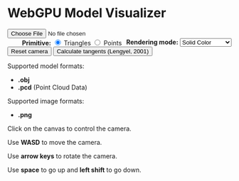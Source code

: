 # WebGPU Model Visualizer

<script src="pako.js"></script>
<script src="model_visualizer.js" defer></script>
<p id="webgpuCheck"></p>
<p id="webgpuFPS"></p>
<p id="webgpuModelInformation"></p>
<p id="webgpuTextureInformation"></p>
<center>
	<canvas id="webgpuCanvas" width="980" height="550"></canvas>
</center>
<div>
	<input id="webgpuFile" type="file" accept=".obj,.pcd,.png">
	<div style="float: right;">
		<div style="float: left; margin-right: 10px;">
			<b>Primitive:</b>
			<input type="radio" name="webgpuPrimitive" id="triangles" value="triangles" checked>
			<label for="triangles">Triangles</label>
			<input type="radio" name="webgpuPrimitive" id="points" value="points">
			<label for="points">Points</label>
		</div>
		<b>Rendering mode:</b>
		<select name="Rendering mode" id="webgpuRenderingMode">
			<option value="solidColor">Solid Color</option>
			<option value="normals">Normals</option>
			<option value="uv">UV</option>
			<option value="colors">Vertex Colors</option>
			<option value="tangents">Tangents</option>
			<option value="simpleShading">Simple Shading</option>
			<option value="texture">Texture</option>
		</select>
	</div>
</div>
<div style="margin-top: 10px;">
	<button id="webgpuResetCamera">Reset camera</button> <button id="webgpuCalculateTangents">Calculate tangents (Lengyel, 2001)</button>
</div>
<p id="webgpuFileCheck"></p>

Supported model formats:
- **.obj**
- **.pcd** (Point Cloud Data)

Supported image formats:
- **.png**

Click on the canvas to control the camera.

Use **WASD** to move the camera.

Use **arrow keys** to rotate the camera.

Use **space** to go up and **left shift** to go down.

